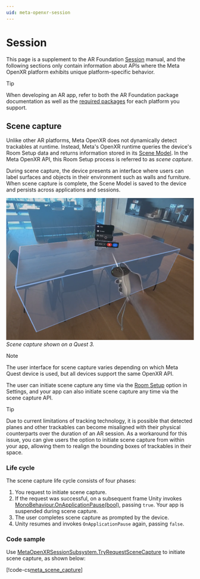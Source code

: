 ```yaml
---
uid: meta-openxr-session
---
```

# Session

This page is a supplement to the AR Foundation [Session](xref:arfoundation-session) manual, and the following sections only contain information about APIs where the Meta OpenXR platform exhibits unique platform-specific behavior.

> [!TIP]
> When developing an AR app, refer to both the AR Foundation package documentation as well as the [required packages](xref:arfoundation-manual#required-packages) for each platform you support.

## Scene capture

Unlike other AR platforms, Meta OpenXR does not dynamically detect trackables at runtime. Instead, Meta's OpenXR runtime queries the device's Room Setup data and returns information stored in its [Scene Model](https://developer.oculus.com/documentation/native/android/openxr-scene-overview#scene-model). In the Meta OpenXR API, this Room Setup process is referred to as _scene capture_.

During scene capture, the device presents an interface where users can label surfaces and objects in their environment such as walls and furniture. When scene capture is complete, the Scene Model is saved to the device and persists across applications and sessions.

![A Meta Quest 3 screenshot shows a small room with a table rendered via Passthrough. A bounding box is drawn around the table as part of the interface for scene capture.](images/scene-capture.png)<br/>*Scene capture shown on a Quest 3.*

> [!NOTE]
> The user interface for scene capture varies depending on which Meta Quest device is used, but all devices support the same OpenXR API.

The user can initiate scene capture any time via the [Room Setup](xref:meta-openxr-device-setup#room-setup) option in Settings, and your app can also initiate scene capture any time via the scene capture API.

> [!TIP]
> Due to current limitations of tracking technology, it is possible that detected planes and other trackables can become misaligned with their physical counterparts over the duration of an AR session. As a workaround for this issue, you can give users the option to initiate scene capture from within your app, allowing them to realign the bounding boxes of trackables in their space.

### Life cycle

The scene capture life cycle consists of four phases:

1. You request to initiate scene capture.
2. If the request was successful, on a subsequent frame Unity invokes [MonoBehaviour.OnApplicationPause(bool)](xref:UnityEngine.MonoBehaviour.OnApplicationPause), passing `true`. Your app is suspended during scene capture.
3. The user completes scene capture as prompted by the device.
4. Unity resumes and invokes `OnApplicationPause` again, passing `false`.

### Code sample
Use [MetaOpenXRSessionSubsystem.TryRequestSceneCapture](xref:UnityEngine.XR.OpenXR.Features.Meta.MetaOpenXRSessionSubsystem.TryRequestSceneCapture) to initiate scene capture, as shown below:

[!code-cs[meta_scene_capture](../Tests/CodeSamples/MetaSceneCaptureSample.cs#meta_scene_capture)]

